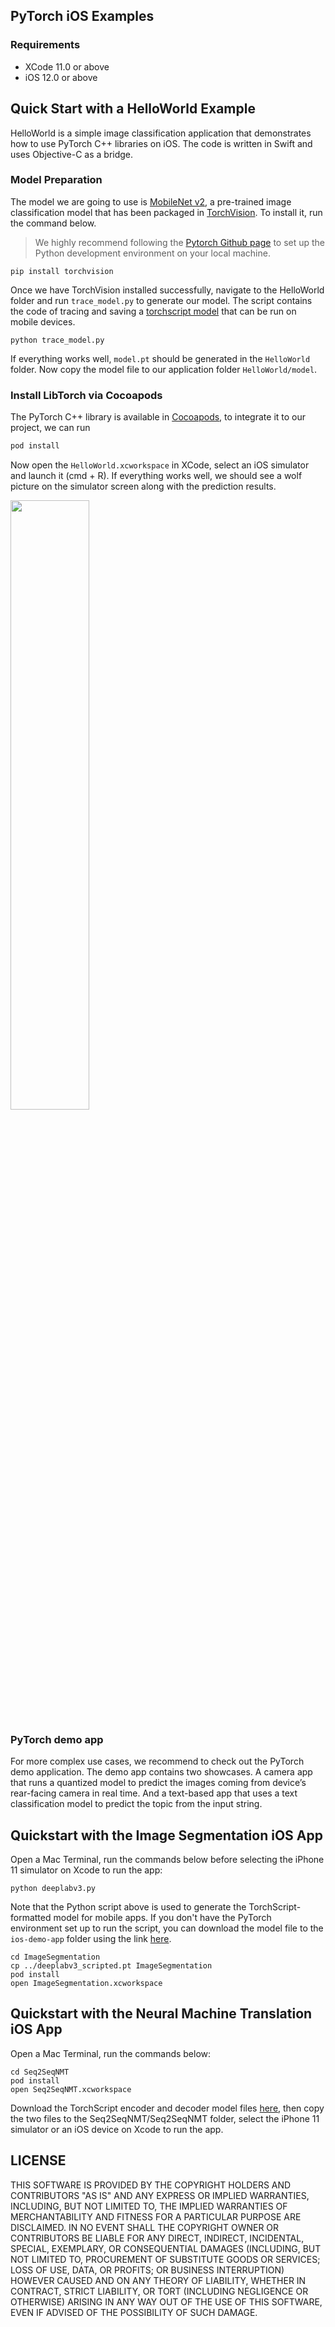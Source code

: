 ## PyTorch iOS Examples

### Requirements

- XCode 11.0 or above
- iOS 12.0 or above

## Quick Start with a HelloWorld Example

HelloWorld is a simple image classification application that demonstrates how to use PyTorch C++ libraries on iOS. The code is written in Swift and uses Objective-C as a bridge.

### Model Preparation

The model we are going to use is [MobileNet v2](https://pytorch.org/hub/pytorch_vision_mobilenet_v2/), a pre-trained image classification model that has been packaged in [TorchVision](https://pytorch.org/docs/stable/torchvision/index.html). To install it, run the command below.

> We highly recommend following the [Pytorch Github page](https://github.com/pytorch/pytorch) to set up the Python development environment on your local machine.

```shell
pip install torchvision
```

Once we have TorchVision installed successfully, navigate to the HelloWorld folder and run `trace_model.py` to generate our model. The script contains the code of tracing and saving a [torchscript model](https://pytorch.org/tutorials/beginner/Intro_to_TorchScript_tutorial.html) that can be run on mobile devices.

```shell
python trace_model.py
```

If everything works well, `model.pt` should be generated in the `HelloWorld` folder. Now copy the model file to our application folder `HelloWorld/model`.

### Install LibTorch via Cocoapods

The PyTorch C++ library is available in [Cocoapods](https://cocoapods.org/), to integrate it to our project, we can run

```ruby
pod install
```
Now open the `HelloWorld.xcworkspace` in XCode, select an iOS simulator and launch it (cmd + R). If everything works well, we should see a wolf picture on the simulator screen along with the prediction results.

<img src="https://github.com/pytorch/ios-demo-app/blob/master/HelloWorld/screenshot.png?raw=true" width="50%">

### PyTorch demo app

For more complex use cases, we recommend to check out the PyTorch demo application. The demo app contains two showcases. A camera app that runs a quantized model to predict the images coming from device’s rear-facing camera in real time.  And a text-based app that uses a text classification model to predict the topic from the input string.

## Quickstart with the Image Segmentation iOS App

Open a Mac Terminal, run the commands below before selecting the iPhone 11 simulator on Xcode to run the app:

```
python deeplabv3.py
```

Note that the Python script above is used to generate the TorchScript-formatted model for mobile apps. If you don't have the PyTorch environment set up to run the script, you can download the model file to the `ios-demo-app` folder using the link [here](https://drive.google.com/file/d/17KeE6mKo67l14XxTl8a-NbtqwAvduVZG/view?usp=sharing).

```
cd ImageSegmentation
cp ../deeplabv3_scripted.pt ImageSegmentation
pod install
open ImageSegmentation.xcworkspace
```

## Quickstart with the Neural Machine Translation iOS App

Open a Mac Terminal, run the commands below:
```
cd Seq2SeqNMT
pod install
open Seq2SeqNMT.xcworkspace
```

Download the TorchScript encoder and decoder model files [here](https://drive.google.com/file/d/1TxB5oStgShrNvlSVlVaGylNUi4PTtufQ/view?usp=sharing), then copy the two files to the Seq2SeqNMT/Seq2SeqNMT folder, select the iPhone 11 simulator or an iOS device on Xcode to run the app.



## LICENSE

THIS SOFTWARE IS PROVIDED BY THE COPYRIGHT HOLDERS AND CONTRIBUTORS "AS IS"
AND ANY EXPRESS OR IMPLIED WARRANTIES, INCLUDING, BUT NOT LIMITED TO, THE
IMPLIED WARRANTIES OF MERCHANTABILITY AND FITNESS FOR A PARTICULAR PURPOSE
ARE DISCLAIMED. IN NO EVENT SHALL THE COPYRIGHT OWNER OR CONTRIBUTORS BE
LIABLE FOR ANY DIRECT, INDIRECT, INCIDENTAL, SPECIAL, EXEMPLARY, OR
CONSEQUENTIAL DAMAGES (INCLUDING, BUT NOT LIMITED TO, PROCUREMENT OF
SUBSTITUTE GOODS OR SERVICES; LOSS OF USE, DATA, OR PROFITS; OR BUSINESS
INTERRUPTION) HOWEVER CAUSED AND ON ANY THEORY OF LIABILITY, WHETHER IN
CONTRACT, STRICT LIABILITY, OR TORT (INCLUDING NEGLIGENCE OR OTHERWISE)
ARISING IN ANY WAY OUT OF THE USE OF THIS SOFTWARE, EVEN IF ADVISED OF THE
POSSIBILITY OF SUCH DAMAGE.
